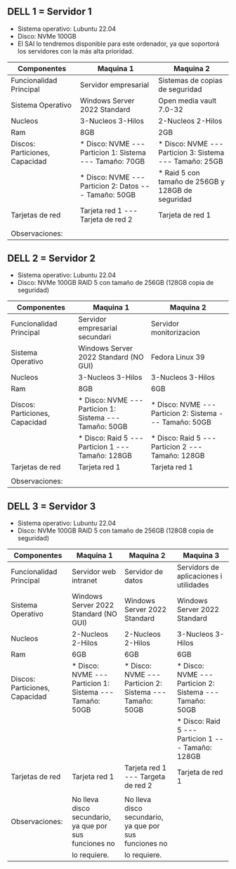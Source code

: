  # 

## DELL 1 = Servidor 1

   - Sistema operativo: Lubuntu 22.04
   - Disco: NVMe 100GB
   - El SAI lo tendremos disponible para este ordenador, ya que soportorá
    los servidores con la más alta prioridad.

| Componentes                    | Maquina 1                                                  | Maquina 2                                               |
|--------------------------------|------------------------------------------------------------|---------------------------------------------------------|
| Funcionalidad Principal        | Servidor empresarial                                       | Sistemas de copias de seguridad                         |
| Sistema Operativo              | Windows Server 2022 Standard                               | Open media vault 7.0-32                                 |
| Nucleos                        | 3-Nucleos 3-Hilos                                          | 2-Nucleos 2-Hilos                                       |
| Ram                            | 8GB                                                        | 2GB                                                     |
| Discos: Particiones, Capacidad | * Disco: NVME  --- Particion 1: Sistema  --- Tamaño: 70GB  | * Disco: NVME --- Particion 3: Sistema --- Tamaño: 25GB |
|                                | * Disco: NVME  --- Particion 2: Datos  --- Tamaño: 50GB    | * Raid 5 con tamaño de 256GB y 128GB de seguridad       |
| Tarjetas de red                | Tarjeta red 1 --- Tarjeta de red 2                         | Tarjeta de red 1                                        |
|                                |                                                            |                                                         |
| Observaciones:                 |                                                            |                                                         |



## DELL 2 = Servidor 2

   - Sistema operativo: Lubuntu 22.04
   - Disco: NVMe 100GB
            RAID 5 con tamaño de 256GB (128GB copia de seguridad)

| Componentes                    | Maquina 1                                                  | Maquina 2                                                     |
|--------------------------------|------------------------------------------------------------|---------------------------------------------------------------|
| Funcionalidad Principal        | Servidor empresarial secundari                             | Servidor monitorizacion                                       |
| Sistema Operativo              | Windows Server 2022 Standard (NO GUI)                      | Fedora Linux 39                                               |
| Nucleos                        | 3-Nucleos 3-Hilos                                          | 3-Nucleos 3-Hilos                                             |
| Ram                            | 8GB                                                        | 6GB                                                           |
| Discos: Particiones, Capacidad | * Disco: NVME --- Particion 1: Sistema --- Tamaño: 50GB    | * Disco: NVME --- Particion 2: Sistema --- Tamaño: 50GB       |
|                                | * Disco: Raid 5 --- Particion 1 --- Tamaño: 128GB          | * Disco: Raid 5 --- Particion 2 --- Tamaño: 128GB             |
| Tarjetas de red                | Tarjeta red 1                                              | Tarjeta red 1                                                 |
|                                |                                                            |                                                               |
| Observaciones:                 |                                                            |                                                               |   


## DELL 3 = Servidor 3
  
   - Sistema operativo: Lubuntu 22.04
   - Disco: NVMe 100GB
            RAID 5 con tamaño de 256GB (128GB copia de seguridad)
     
| Componentes                    | Maquina 1                                                  | Maquina 2                                                     | Maquina 3                                               |
|--------------------------------|------------------------------------------------------------|---------------------------------------------------------------|---------------------------------------------------------|
| Funcionalidad Principal        | Servidor web intranet                                      | Servidor de datos                                             | Servidors de aplicaciones i utilidades                  |
| Sistema Operativo              | Windows Server 2022 Standard (NO GUI)                      |  Windows Server 2022 Standard                                 | Windows Server 2022 Standard                            |
| Nucleos                        | 2-Nucleos 2-Hilos                                          | 2-Nucleos 2-Hilos                                             | 3-Nucleos 3-Hilos                                       |
| Ram                            | 6GB                                                        | 6GB                                                           | 6GB                                                     |
| Discos: Particiones, Capacidad | * Disco: NVME --- Particion 1: Sistema --- Tamaño: 50GB    | * Disco: NVME --- Particion 2: Sistema --- Tamaño: 50GB       | * Disco: NVME --- Particion 2: Sistema --- Tamaño: 50GB |
|                                |                                                            |                                                               | * Disco: Raid 5 --- Particion 1 --- Tamaño: 128GB       |
| Tarjetas de red                | Tarjeta red 1                                              | Tarjeta red 1 --- Targeta de red 2                            | Tarjeta de red 1                                        |
|                                |                                                            |                                                               |                                                         |
| Observaciones:                 | No lleva disco secundario, ya que por sus funciones no     | No lleva disco secundario, ya que por sus funciones no        |                                                         |
|                                | lo requiere.                                               | lo requiere.                                                  |                                                         |



